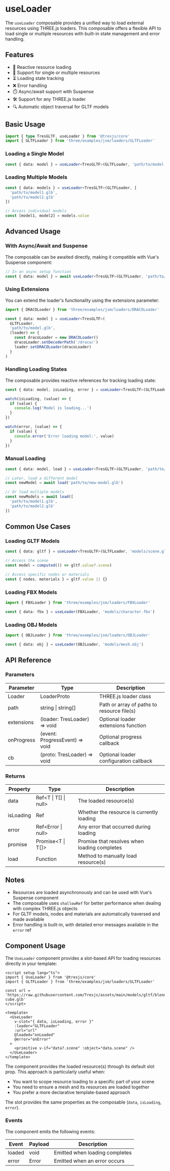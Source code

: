 # useLoader

The `useLoader` composable provides a unified way to load external resources using THREE.js loaders. This composable offers a flexible API to load single or multiple resources with built-in state management and error handling.

## Features

* 🔄 Reactive resource loading
* 🔢 Support for single or multiple resources
* ⏳ Loading state tracking
* ❌ Error handling
* ⏱️ Async/await support with Suspense
* 🛠️ Support for any THREE.js loader
* 🔍 Automatic object traversal for GLTF models

## Basic Usage

```ts
import { type TresGLTF, useLoader } from '@tresjs/core'
import { GLTFLoader } from 'three/examples/jsm/loaders/GLTFLoader'
```

### Loading a Single Model

```ts
const { data: model } = useLoader<TresGLTF>(GLTFLoader, 'path/to/model.glb')
```

### Loading Multiple Models

```ts
const { data: models } = useLoader<TresGLTF>(GLTFLoader, [
  'path/to/model1.glb',
  'path/to/model2.glb'
])

// Access individual models
const [model1, model2] = models.value
```

## Advanced Usage

### With Async/Await and Suspense

The composable can be awaited directly, making it compatible with Vue's Suspense component:

```ts
// In an async setup function
const { data: model } = await useLoader<TresGLTF>(GLTFLoader, 'path/to/model.glb')
```

### Using Extensions

You can extend the loader's functionality using the extensions parameter:

```ts
import { DRACOLoader } from 'three/examples/jsm/loaders/DRACOLoader'

const { data: model } = useLoader<TresGLTF>(
  GLTFLoader,
  'path/to/model.glb',
  (loader) => {
    const dracoLoader = new DRACOLoader()
    dracoLoader.setDecoderPath('/draco/')
    loader.setDRACOLoader(dracoLoader)
  }
)
```

### Handling Loading States

The composable provides reactive references for tracking loading state:

```ts
const { data: model, isLoading, error } = useLoader<TresGLTF>(GLTFLoader, 'path/to/model.glb')

watch(isLoading, (value) => {
  if (value) {
    console.log('Model is loading...')
  }
})

watch(error, (value) => {
  if (value) {
    console.error('Error loading model:', value)
  }
})
```

### Manual Loading

```ts
const { data: model, load } = useLoader<TresGLTF>(GLTFLoader, 'path/to/initial-model.glb')

// Later, load a different model
const newModel = await load('path/to/new-model.glb')

// Or load multiple models
const newModels = await load([
  'path/to/model1.glb',
  'path/to/model2.glb'
])
```

## Common Use Cases

### Loading GLTF Models

```ts
const { data: gltf } = useLoader<TresGLTF>(GLTFLoader, 'models/scene.glb')

// Access the scene
const model = computed(() => gltf.value?.scene)

// Access specific nodes or materials
const { nodes, materials } = gltf.value || {}
```

### Loading FBX Models

```ts
import { FBXLoader } from 'three/examples/jsm/loaders/FBXLoader'

const { data: fbx } = useLoader(FBXLoader, 'models/character.fbx')
```

### Loading OBJ Models

```ts
import { OBJLoader } from 'three/examples/jsm/loaders/OBJLoader'

const { data: obj } = useLoader(OBJLoader, 'models/mesh.obj')
```

## API Reference

### Parameters

| Parameter   | Type                                    | Description                                |
|------------|----------------------------------------|-------------------------------------------|
| Loader     | LoaderProto<T>                         | THREE.js loader class                     |
| path       | string \| string[]                     | Path or array of paths to resource file(s) |
| extensions | (loader: TresLoader<T>) => void        | Optional loader extensions function        |
| onProgress | (event: ProgressEvent) => void         | Optional progress callback                |
| cb         | (proto: TresLoader<T>) => void         | Optional loader configuration callback     |

### Returns

| Property  | Type                          | Description                                    |
|-----------|-------------------------------|------------------------------------------------|
| data      | Ref<T \| T[] \| null>        | The loaded resource(s)                         |
| isLoading | Ref<boolean>                  | Whether the resource is currently loading      |
| error     | Ref<Error \| null>            | Any error that occurred during loading         |
| promise   | Promise<T \| T[]>             | Promise that resolves when loading completes   |
| load      | Function                      | Method to manually load resource(s)            |

## Notes

* Resources are loaded asynchronously and can be used with Vue's Suspense component
* The composable uses `shallowRef` for better performance when dealing with complex THREE.js objects
* For GLTF models, nodes and materials are automatically traversed and made available
* Error handling is built-in, with detailed error messages available in the `error` ref

## Component Usage

The `UseLoader` component provides a slot-based API for loading resources directly in your template:

```vue
<script setup lang="ts">
import { UseLoader } from '@tresjs/core'
import { GLTFLoader } from 'three/examples/jsm/loaders/GLTFLoader'

const url = 'https://raw.githubusercontent.com/Tresjs/assets/main/models/gltf/blender-cube.glb'
</script>

<template>
  <UseLoader
    v-slot="{ data, isLoading, error }"
    :loader="GLTFLoader"
    :url="url"
    @loaded="onLoaded"
    @error="onError"
  >
    <primitive v-if="data?.scene" :object="data.scene" />
  </UseLoader>
</template>
```

The component provides the loaded resource(s) through its default slot prop. This approach is particularly useful when:

* You want to scope resource loading to a specific part of your scene
* You need to ensure a mesh and its resources are loaded together
* You prefer a more declarative template-based approach

The slot provides the same properties as the composable (`data`, `isLoading`, `error`).

### Events

The component emits the following events:

| Event   | Payload | Description                          |
|---------|---------|--------------------------------------|
| loaded  | void    | Emitted when loading completes       |
| error   | Error   | Emitted when an error occurs         |
